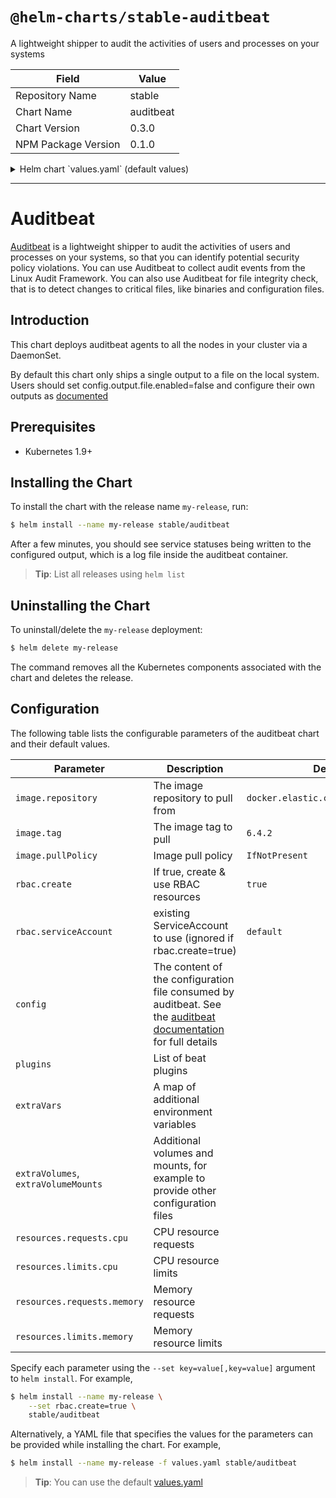 # `@helm-charts/stable-auditbeat`

A lightweight shipper to audit the activities of users and processes on your systems

| Field               | Value     |
| ------------------- | --------- |
| Repository Name     | stable    |
| Chart Name          | auditbeat |
| Chart Version       | 0.3.0     |
| NPM Package Version | 0.1.0     |

<details>

<summary>Helm chart `values.yaml` (default values)</summary>

```yaml
image:
  repository: docker.elastic.co/beats/auditbeat
  tag: 6.4.2
  pullPolicy: IfNotPresent

config:
  auditbeat.modules:
    - module: auditd
      # keep this 0 and be more selective in auditd rules to rate-limit without dropping audit events
      rate_limit: 0
      # maximum number of audit messages that will be buffered by the kernel
      backlog_limit: 8196
      # See https://www.elastic.co/guide/en/beats/auditbeat/current/auditbeat-module-auditd.html for more info
      audit_rules: |
        # Things that affect identity.
        -w /etc/group -p wa -k identity
        -w /etc/passwd -p wa -k identity
        -w /etc/gshadow -p wa -k identity
        -w /etc/shadow -p wa -k identity
        # Unauthorized access attempts to files (unsuccessful).
        -a always,exit -F arch=b32 -S open,creat,truncate,ftruncate,openat,open_by_handle_at -F exit=-EACCES -F auid>=1000 -F auid!=4294967295 -F key=access
        -a always,exit -F arch=b32 -S open,creat,truncate,ftruncate,openat,open_by_handle_at -F exit=-EPERM -F auid>=1000 -F auid!=4294967295 -F key=access
        -a always,exit -F arch=b64 -S open,truncate,ftruncate,creat,openat,open_by_handle_at -F exit=-EACCES -F auid>=1000 -F auid!=4294967295 -F key=access
        -a always,exit -F arch=b64 -S open,truncate,ftruncate,creat,openat,open_by_handle_at -F exit=-EPERM -F auid>=1000 -F auid!=4294967295 -F key=access
        ## for development
        # failure_mode: log
        # include_raw_message: true
        # include_warnings: true
    - module: file_integrity
      paths:
        - /bin
        - /usr/bin
        - /sbin
        - /usr/sbin
        - /etc

  processors:
    - add_cloud_metadata:

  queue:
    {}
    ## Queue type by name (default 'mem')
    ## The memory queue will present all available events (up to the outputs
    ## bulk_max_size) to the output, the moment the output is ready to server
    ## another batch of events.
    # mem:
    ## Max number of events the queue can buffer.
    # events: 4096
    ## Hints the minimum number of events stored in the queue,
    ## before providing a batch of events to the outputs.
    ## A value of 0 (the default) ensures events are immediately available
    ## to be sent to the outputs.
    # flush.min_events: 2048
    ## Maximum duration after which events are available to the outputs,
    ## if the number of events stored in the queue is < min_flush_events.
    # flush.timeout: 1s

  # When a key contains a period, use this format for setting values on the command line:
  # --set config."output\.file".enabled=false
  output.file:
    path: '/usr/share/auditbeat/data'
    filename: auditbeat
    rotate_every_kb: 10000
    number_of_files: 5

  # output.elasticsearch:
  #  hosts: ["elasticsearch:9200"]
  #  protocol: "https"
  #  username: "elastic"
  #  password: "changeme"

# List of beat plugins
plugins:
  []
  # - kinesis.so

# Additional container arguments
extraArgs:
  []
  # - -d
  # - *

# A map of additional environment variables
extraVars:
  {}
  # test1: "test2"

# Add additional volumes and mounts, for example to read other log files on the host
extraVolumes:
  []
  # - hostPath:
  #     path: /var/log
  #   name: varlog
extraVolumeMounts:
  []
  # - name: varlog
  #   mountPath: /host/var/log
  #   readOnly: true

## Labels to be added to pods
podLabels: {}

## Annotations to be added to pods
podAnnotations: {}

resources:
  {}
  ## We usually recommend not to specify default resources and to leave this as a conscious
  ## choice for the user. This also increases chances charts run on environments with little
  ## resources, such as Minikube. If you do want to specify resources, uncomment the following
  ## lines, adjust them as necessary, and remove the curly braces after 'resources:'.
  # limits:
  #  cpu: 100m
  #  memory: 200Mi
  # requests:
  #  cpu: 100m
  #  memory: 100Mi

## Node labels for pod assignment
## Ref: https://kubernetes.io/docs/concepts/configuration/assign-pod-node/
nodeSelector: {}

## Affinity configuration for pod assignment
## Ref: https://kubernetes.io/docs/concepts/configuration/assign-pod-node/
affinity: {}

rbac:
  # Specifies whether RBAC resources should be created
  create: true

serviceAccount:
  # Specifies whether a ServiceAccount should be created
  create: true
  # The name of the ServiceAccount to use.
  # If not set and create is true, a name is generated using the fullname template
  name:
```

</details>

---

# Auditbeat

[Auditbeat](https://www.elastic.co/guide/en/beats/auditbeat/current/index.html) is a lightweight shipper to audit the activities of users and processes on your systems, so that you can identify potential security policy violations. You can use Auditbeat to collect audit events from the Linux Audit Framework. You can also use Auditbeat for file integrity check, that is to detect changes to critical files, like binaries and configuration files.

## Introduction

This chart deploys auditbeat agents to all the nodes in your cluster via a DaemonSet.

By default this chart only ships a single output to a file on the local system. Users should set config.output.file.enabled=false and configure their own outputs as [documented](https://www.elastic.co/guide/en/beats/auditbeat/current/configuring-output.html)

## Prerequisites

- Kubernetes 1.9+

## Installing the Chart

To install the chart with the release name `my-release`, run:

```bash
$ helm install --name my-release stable/auditbeat
```

After a few minutes, you should see service statuses being written to the configured output, which is a log file inside the auditbeat container.

> **Tip**: List all releases using `helm list`

## Uninstalling the Chart

To uninstall/delete the `my-release` deployment:

```bash
$ helm delete my-release
```

The command removes all the Kubernetes components associated with the chart and deletes the release.

## Configuration

The following table lists the configurable parameters of the auditbeat chart and their default values.

| Parameter                           | Description                                                                                                                                                                                           | Default                             |
| ----------------------------------- | ----------------------------------------------------------------------------------------------------------------------------------------------------------------------------------------------------- | ----------------------------------- |
| `image.repository`                  | The image repository to pull from                                                                                                                                                                     | `docker.elastic.co/beats/auditbeat` |
| `image.tag`                         | The image tag to pull                                                                                                                                                                                 | `6.4.2`                             |
| `image.pullPolicy`                  | Image pull policy                                                                                                                                                                                     | `IfNotPresent`                      |
| `rbac.create`                       | If true, create & use RBAC resources                                                                                                                                                                  | `true`                              |
| `rbac.serviceAccount`               | existing ServiceAccount to use (ignored if rbac.create=true)                                                                                                                                          | `default`                           |
| `config`                            | The content of the configuration file consumed by auditbeat. See the [auditbeat documentation](https://www.elastic.co/guide/en/beats/auditbeat/current/auditbeat-reference-yml.html) for full details |
| `plugins`                           | List of beat plugins                                                                                                                                                                                  |
| `extraVars`                         | A map of additional environment variables                                                                                                                                                             |                                     |
| `extraVolumes`, `extraVolumeMounts` | Additional volumes and mounts, for example to provide other configuration files                                                                                                                       |                                     |
| `resources.requests.cpu`            | CPU resource requests                                                                                                                                                                                 |                                     |
| `resources.limits.cpu`              | CPU resource limits                                                                                                                                                                                   |                                     |
| `resources.requests.memory`         | Memory resource requests                                                                                                                                                                              |                                     |
| `resources.limits.memory`           | Memory resource limits                                                                                                                                                                                |                                     |

Specify each parameter using the `--set key=value[,key=value]` argument to `helm install`. For example,

```bash
$ helm install --name my-release \
    --set rbac.create=true \
    stable/auditbeat
```

Alternatively, a YAML file that specifies the values for the parameters can be provided while installing the chart. For example,

```bash
$ helm install --name my-release -f values.yaml stable/auditbeat
```

> **Tip**: You can use the default [values.yaml](values.yaml)
